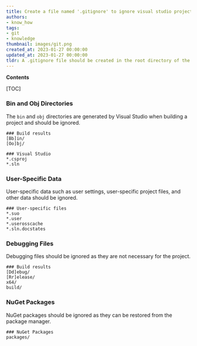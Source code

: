 ```yaml
---
title: Create a file named '.gitignore' to ignore visual studio projects and solutions when using git
authors:
- know_how
tags:
- git
- knowledge
thumbnail: images/git.png
created_at: 2023-01-27 00:00:00
updated_at: 2023-01-27 00:00:00
tldr: A .gitignore file should be created in the root directory of the Visual Studio project or solution to exclude files and folders from being tracked by Git.
---
```


**Contents**

[TOC]

### Bin and Obj Directories

The `bin` and `obj` directories are generated by Visual Studio when building a project and should be ignored.

```
### Build results
[Bb]in/
[Oo]bj/

### Visual Studio
*.csproj
*.sln
```

### User-Specific Data

User-specific data such as user settings, user-specific project files, and other data should be ignored.

```
### User-specific files
*.suo
*.user
*.userosscache
*.sln.docstates
```

### Debugging Files

Debugging files should be ignored as they are not necessary for the project.

```
### Build results
[Dd]ebug/
[Rr]elease/
x64/
build/
```

### NuGet Packages

NuGet packages should be ignored as they can be restored from the package manager.

```
### NuGet Packages
packages/
```
